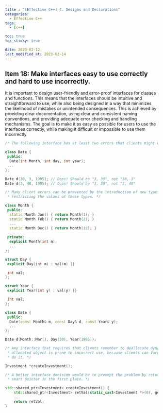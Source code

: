 ```yaml
---
title : "[Effective C++] 4. Designs and Declarations"
categories:
  - Effective C++
tags:
  - [c++]

toc: true
toc_sticky: true

date: 2023-02-12
last_modified_at: 2023-02-14
---
```


## Item 18: Make interfaces easy to use correctly and hard to use incorrectly.

It is important to design user-friendly and error-proof interfaces for classes and functions. This means that the interfaces should be intuitive and straightforward to use, while also being designed in a way that minimizes the likelihood of mistakes or unintended consequences. This is achieved by providing clear documentation, using clear and consistent naming conventions, and providing adequate error checking and handling mechanisms. The goal is to make it as easy as possible for users to use the interfaces correctly, while making it difficult or impossible to use them incorrectly.

```c++
/* The following interface has at least two errors that clients might easily make. */

class Date {
 public:
  Date(int Month, int day, int year);
 ...
};

Date d(30, 3, 1995); // Oops! Should be "3, 30", not "30, 3"
Date d(3, 40, 1995); // Oops! Should be "3, 30", not "3, 40"

/* Many client errors can be prevented by the introduction of new types and 
 * restricting the values of those types. */

class Month {
 public:
  static Month Jan() { return Month(1); }
  static Month Feb() { return Month(2); }
  ...
  static Month Dec() { return Month(12); }
 
 private:
  explicit Month(int m);
  ...
};

struct Day {
 explicit Day(int m) : val(m) {}

 int val;
};

struct Year {
 explicit Year(int y) : val(y) {}

 int val;
};

class Date {
 public:
  Date(const Month& m, const Day& d, const Year& y);
  ...
};

Date d(Month::Mar(), Day(30), Year(1995));
```

```c++
/* Any interface that requires that clients remember to deallocate dynamically
 * allocated object is prone to incorrect use, because clients can forget to
 * do it. */

Investment *createInvestment();

/* A better interface decision would be to preempt the problem by returning a
 * smart pointer in the first place. */

std::shared_ptr<Investment> createInvestment() {
    std::shared_ptr<Investment> retVal(static_cast<Investment *>(0), getRidOfInvestment);
    ...
    return retVal; 
}
```